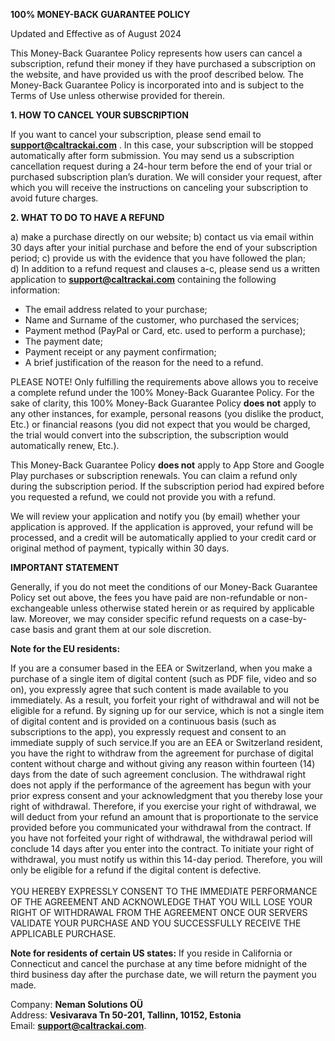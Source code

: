 **100% MONEY-BACK GUARANTEE POLICY**

Updated and Effective as of August 2024

This Money-Back Guarantee Policy represents how users can cancel a subscription, refund their money if they have purchased a subscription on the website, and have provided us with the proof described below. The Money-Back Guarantee Policy is incorporated into and is subject to the Terms of Use unless otherwise provided for therein.

**1\. HOW TO CANCEL YOUR SUBSCRIPTION**

If you want to cancel your subscription, please send email to **<support@caltrackai.com>** . In this case, your subscription will be stopped automatically after form submission. You may send us a subscription cancellation request during a 24-hour term before the end of your trial or purchased subscription plan’s duration. We will consider your request, after which you will receive the instructions on canceling your subscription to avoid future charges.

**2\. WHAT TO DO TO HAVE A REFUND**

a) make a purchase directly on our website;
b) contact us via email within 30 days after your initial purchase and before the end of your subscription period;
c) provide us with the evidence that you have followed the plan;  
d) In addition to a refund request and clauses a-c, please send us a written application to **<support@caltrackai.com>** containing the following information:

- The email address related to your purchase;
- Name and Surname of the customer, who purchased the services;
- Payment method (PayPal or Card, etc. used to perform a purchase);
- The payment date;
- Payment receipt or any payment confirmation;
- A brief justification of the reason for the need to a refund.

PLEASE NOTE! Only fulfilling the requirements above allows you to receive a complete refund under the 100% Money-Back Guarantee Policy. For the sake of clarity, this 100% Money-Back Guarantee Policy **does not** apply to any other instances, for example, personal reasons (you dislike the product, Etc.) or financial reasons (you did not expect that you would be charged, the trial would convert into the subscription, the subscription would automatically renew, Etc.).

This Money-Back Guarantee Policy **does not** apply to App Store and Google Play purchases or subscription renewals. You can claim a refund only during the subscription period. If the subscription period had expired before you requested a refund, we could not provide you with a refund.

We will review your application and notify you (by email) whether your application is approved. If the application is approved, your refund will be processed, and a credit will be automatically applied to your credit card or original method of payment, typically within 30 days.

**IMPORTANT STATEMENT**

Generally, if you do not meet the conditions of our Money-Back Guarantee Policy set out above, the fees you have paid are non-refundable or non-exchangeable unless otherwise stated herein or as required by applicable law. Moreover, we may consider specific refund requests on a case-by-case basis and grant them at our sole discretion.

**Note for the EU residents:**

If you are a consumer based in the EEA or Switzerland, when you make a purchase of a single item of digital content (such as PDF file, video and so on), you expressly agree that such content is made available to you immediately. As a result, you forfeit your right of withdrawal and will not be eligible for a refund. By signing up for our service, which is not a single item of digital content and is provided on a continuous basis (such as subscriptions to the app), you expressly request and consent to an immediate supply of such service.If you are an EEA or Switzerland resident, you have the right to withdraw from the agreement for purchase of digital content without charge and without giving any reason within fourteen (14) days from the date of such agreement conclusion. The withdrawal right does not apply if the performance of the agreement has begun with your prior express consent and your acknowledgment that you thereby lose your right of withdrawal. Therefore, if you exercise your right of withdrawal, we will deduct from your refund an amount that is proportionate to the service provided before you communicated your withdrawal from the contract. If you have not forfeited your right of withdrawal, the withdrawal period will conclude 14 days after you enter into the contract. To initiate your right of withdrawal, you must notify us within this 14-day period. Therefore, you will only be eligible for a refund if the digital content is defective.  
<br/>YOU HEREBY EXPRESSLY CONSENT TO THE IMMEDIATE PERFORMANCE OF THE AGREEMENT AND ACKNOWLEDGE THAT YOU WILL LOSE YOUR RIGHT OF WITHDRAWAL FROM THE AGREEMENT ONCE OUR SERVERS VALIDATE YOUR PURCHASE AND YOU SUCCESSFULLY RECEIVE THE APPLICABLE PURCHASE.

**Note for residents of certain US states:**  If you reside in California or Connecticut and cancel the purchase at any time before midnight of the third business day after the purchase date, we will return the payment you made.

Company: **Neman Solutions OÜ**  
Address: **Vesivarava Tn 50-201, Tallinn, 10152, Estonia**  
Email: **<support@caltrackai.com>**.
